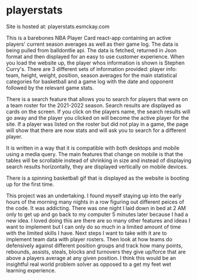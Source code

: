 # playerstats

Site is hosted at: playerstats.esmckay.com

This is a barebones NBA Player Card react-app containing an active players' current season averages as well as their game log. The data is being pulled from balldontlie api. The data is fetched, returned in Json format and then displayed for an easy to use customer experience. When you load the website up, the player whos information is shown is Stephen Curry's. There are 3 different sets of information provided: player info: team, height, weight, position, season averages for the main statistical categories for basketball and a game log with the date and opponent followed by the relevant game stats.

There is a search feature that allows you to search for players that were on a team roster for the 2021-2022 season. Search results are displayed as cards on the screen. If you click on the players name, the search results will go away and the player you clicked on will become the active player for the site. If a player was listed on the roster but did not play in a game, the page will show that there are now stats and will ask you to search for a different player. 

It is written in a way that it is compatible with both desktops and mobile using a media query. The main features that change on mobile is that the tables will be scrollable instead of shrinking in size and instead of displaying search results horizontally, they are displayed vertically on mobile devices.

There is a spinning basketball gif that is displayed as the website is booting up for the first time. 

This project was an undertaking. I found myself staying up into the early hours of the morning many nights in a row figuring out different peices of the code. It was addicting. There was one night I laid down in bed at 2 AM only to get up and go back to my computer 5 minutes later because I had a new idea. I loved doing this are there are so many other features and ideas I want to implement but I can only do so much in a limited amount of time with the limited skills I have. Next steps I want to take with it are to implement team data with player rosters. Then look at how teams do defensively against different position groups and track how many points, rebounds, assists, steals, blocks and turnovers they give up/force that are above a players average at any given position. I think this would be an insightful real world problem solver as opposed to a get my feet wet learning experience.  
